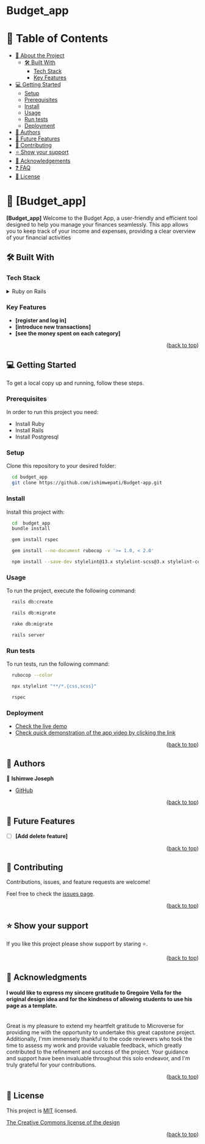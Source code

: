 # Budget_app

<a name="readme-top"></a>

# 📗 Table of Contents

- [📖 About the Project](#about-project)
  - [🛠 Built With](#built-with)
    - [Tech Stack](#tech-stack)
    - [Key Features](#key-features)
- [💻 Getting Started](#getting-started)
  - [Setup](#setup)
  - [Prerequisites](#prerequisites)
  - [Install](#install)
  - [Usage](#usage)
  - [Run tests](#run-tests)
  - [Deployment](#triangular_flag_on_post-deployment)
- [👥 Authors](#authors)
- [🔭 Future Features](#future-features)
- [🤝 Contributing](#contributing)
- [⭐️ Show your support](#support)
- [🙏 Acknowledgements](#acknowledgements)
- [❓ FAQ](#faq)
- [📝 License](#license)

<!-- PROJECT DESCRIPTION -->

# 📖 [Budget_app] <a name="about-project"></a>

**[Budget_app]** Welcome to the Budget App, a user-friendly and efficient tool designed to help you manage your finances seamlessly. This app allows you to keep track of your income and expenses, providing a clear overview of your financial activities


## 🛠 Built With <a name="built-with"></a>

### Tech Stack <a name="tech-stack"></a>

<details>
  <summary>Ruby on Rails</summary>
  <ul>
    <li><a>https://rubyonrails.org/</a></li>
  </ul>
</details>

<!-- Features -->

### Key Features <a name="key-features"></a>

- **[register and log in]**
- **[introduce new transactions]**
- **[see the money spent on each category]**

<p align="right">(<a href="#readme-top">back to top</a>)</p>

<!-- GETTING STARTED -->

## 💻 Getting Started <a name="getting-started"></a>

To get a local copy up and running, follow these steps.

### Prerequisites

In order to run this project you need:

- Install Ruby
- Install Rails
- Install Postgresql

### Setup

Clone this repository to your desired folder:

```sh
  cd budget_app
  git clone https://github.com/ishimwepati/Budget-app.git
```

### Install

Install this project with:

```sh
  cd  budget_app
  bundle install
```
```sh
  gem install rspec
```
```sh
  gem install --no-document rubocop -v '>= 1.0, < 2.0'
```
```sh
  npm install --save-dev stylelint@13.x stylelint-scss@3.x stylelint-config-standard@21.x stylelint-csstree-validator@1.x
```

### Usage

To run the project, execute the following command:

```sh
  rails db:create
```
```sh
  rails db:migrate
```
```sh
  rake db:migrate
```
```sh
  rails server
```

### Run tests

To run tests, run the following command:

```sh
  rubocop --color
```
```sh
  npx stylelint "**/*.{css,scss}"
```
```sh
  rspec
```

### Deployment

  - [Check the live demo](https://budge-it-6aex.onrender.com/)
  - [Check quick demonstration of the app video by clicking the link](https://www.loom.com/share/8866cb3496f3431db6753133c0a79ad2?sid=e2cbe2fa-2c14-47c0-9e4a-118a6968e977)

<p align="right">(<a href="#readme-top">back to top</a>)</p>

<!-- AUTHORS -->

## 👥 Authors <a name="authors"></a>

👤 **Ishimwe Joseph**

- [GitHub](https://github.com/ishimwepati)

<p align="right">(<a href="#readme-top">back to top</a>)</p>

<!-- FUTURE FEATURES -->

## 🔭 Future Features <a name="future-features"></a>

- [ ] **[Add delete feature]**

<p align="right">(<a href="#readme-top">back to top</a>)</p>

<!-- CONTRIBUTING -->

## 🤝 Contributing <a name="contributing"></a>

Contributions, issues, and feature requests are welcome!

Feel free to check the [issues page](https://github.com/ishimwepati/Budget-app/issues).

<p align="right">(<a href="#readme-top">back to top</a>)</p>

<!-- SUPPORT -->

## ⭐️ Show your support <a name="support"></a>

If you like this project please show support by staring ⭐️.

<p align="right">(<a href="#readme-top">back to top</a>)</p>

<!-- ACKNOWLEDGEMENTS -->

## 🙏 Acknowledgments <a name="acknowledgements"></a>

#### **I would like to express my sincere gratitude to Gregoire Vella for the original design idea and for the kindness of allowing students to use his page as a template.** ####

<br>
Great is my pleasure to extend my heartfelt gratitude to Microverse for providing me with the opportunity to undertake this great capstone project. Additionally, I'mm immensely thankful to the code reviewers who took the time to assess my work and provide valuable feedback, which greatly contributed to the refinement and success of the project. Your guidance and support have been invaluable throughout this solo endeavor, and I'm truly grateful for your contributions.

<p align="right">(<a href="#readme-top">back to top</a>)</p>

<!-- LICENSE -->

## 📝 License <a name="license"></a>

This project is [MIT](./LICENSE) licensed.

[The Creative Commons license of the design](https://creativecommons.org/licenses/by-nc/4.0/)

<p align="right">(<a href="#readme-top">back to top</a>)</p>